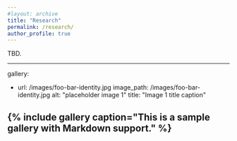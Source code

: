 ```yaml
---
#layout: archive
title: "Research"
permalink: /research/
author_profile: true
---
```



TBD.

------

gallery:
  - url: /images/foo-bar-identity.jpg
    image_path: /images/foo-bar-identity.jpg
    alt: "placeholder image 1"
    title: "Image 1 title caption"

{% include gallery caption="This is a sample gallery with **Markdown support**." %}
------